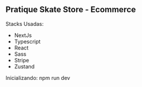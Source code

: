 <h2>Pratique Skate Store - Ecommerce</h2>

Stacks Usadas:
- NextJs
- Typescript
- React
- Sass
- Stripe
- Zustand

Inicializando:
npm run dev
